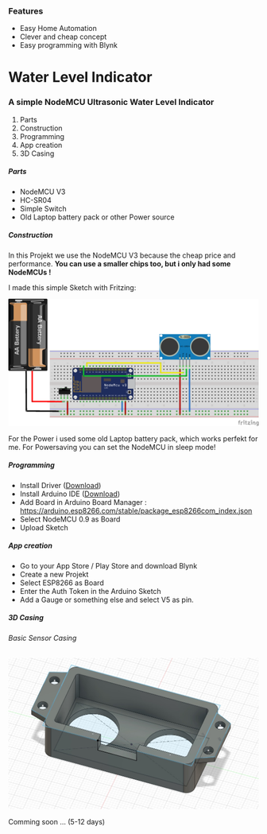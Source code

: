 ### Features

- Easy Home Automation 
- Clever and cheap concept
- Easy programming with Blynk

# Water Level Indicator
### A simple NodeMCU Ultrasonic Water Level Indicator

1. Parts
2. Construction
3. Programming
4. App creation
5. 3D Casing

##### Parts
- NodeMCU V3
- HC-SR04
- Simple Switch
- Old Laptop battery pack or other Power source

##### Construction
In this Projekt we use the NodeMCU V3 because the cheap price and performance.
**You can use a smaller chips too, but i only had some NodeMCUs !**

I made this simple Sketch with Fritzing:

![Breadboard](https://github.com/Gamer08YT/Water-Level-Indicator/blob/master/Wasserstand_Steckplatine.png "Breadboard")

For the Power i used some old Laptop battery pack, which works perfekt for me.
For Powersaving you can set the NodeMCU in sleep mode!

##### Programming
- Install Driver ([Download](https://www.silabs.com/products/development-tools/software/usb-to-uart-bridge-vcp-drivers "Download"))
- Install Arduino IDE ([Download](https://www.arduino.cc/en/main/software "Download"))
- Add Board in Arduino Board Manager : https://arduino.esp8266.com/stable/package_esp8266com_index.json
- Select NodeMCU 0.9 as Board
- Upload Sketch

##### App creation 
- Go to your App Store / Play Store and download Blynk
- Create a new Projekt
- Select ESP8266 as Board
- Enter the Auth Token in the Arduino Sketch
- Add a Gauge or something else and select V5 as pin. 

##### 3D Casing

###### Basic Sensor Casing
![Sensor-Casing](https://github.com/Gamer08YT/Water-Level-Indicator/blob/master/fusion360-sensor.jpg "Sensor-Casing")


Comming soon ... (5-12 days)
